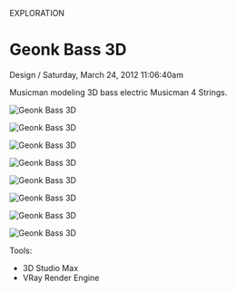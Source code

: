 <p class="type">EXPLORATION</p>

# Geonk Bass 3D

<p class="meta">Design  /  Saturday, March 24, 2012 11:06:40am</p>

Musicman modeling 3D bass electric Musicman 4 Strings.

![Geonk Bass 3D](https://farooq-agent.web.app/assets/images/works/details/25-geonk-bass-3d/i93.png)

![Geonk Bass 3D](https://farooq-agent.web.app/assets/images/works/details/25-geonk-bass-3d/i101.png)

![Geonk Bass 3D](https://farooq-agent.web.app/assets/images/works/details/25-geonk-bass-3d/i99.png)

![Geonk Bass 3D](https://farooq-agent.web.app/assets/images/works/details/25-geonk-bass-3d/i98.png)

![Geonk Bass 3D](https://farooq-agent.web.app/assets/images/works/details/25-geonk-bass-3d/i97.png)

![Geonk Bass 3D](https://farooq-agent.web.app/assets/images/works/details/25-geonk-bass-3d/i96.png)

![Geonk Bass 3D](https://farooq-agent.web.app/assets/images/works/details/25-geonk-bass-3d/i94.png)

![Geonk Bass 3D](https://farooq-agent.web.app/assets/images/works/details/25-geonk-bass-3d/i102.png)

Tools:
- 3D Studio Max
- VRay Render Engine
